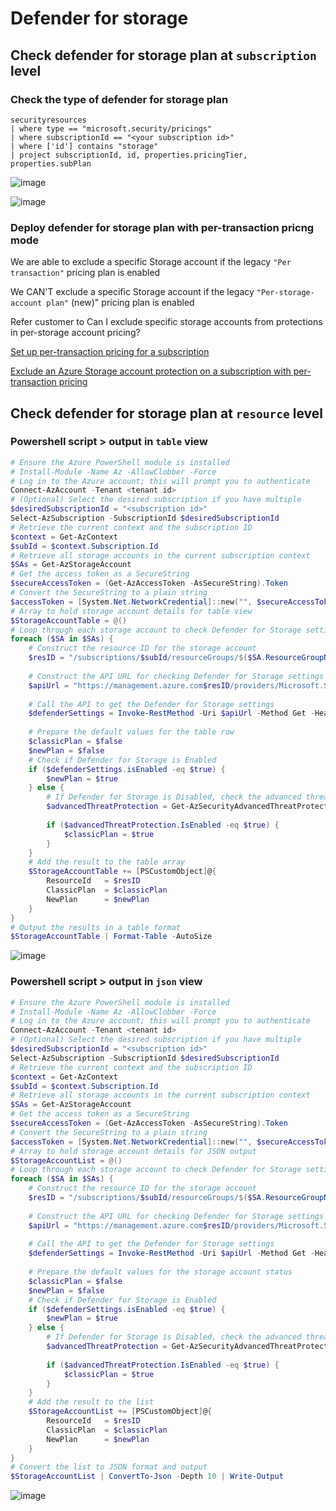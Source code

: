 # Defender for storage

## Check defender for storage plan at `subscription` level

### Check the type of defender for storage plan

```kusto
securityresources 
| where type == "microsoft.security/pricings"
| where subscriptionId == "<your subscription id>"
| where ['id'] contains "storage"
| project subscriptionId, id, properties.pricingTier, properties.subPlan
```

![image](https://user-images.githubusercontent.com/96930989/230877193-f43bda35-a282-48f0-b3c2-df8543d15a04.png)

![image](https://user-images.githubusercontent.com/96930989/230875611-5a3abf0b-6c47-480d-bfe5-20fe76bf1dc6.png)


### Deploy defender for storage plan with per-transaction pricng mode

We are able to exclude a specific Storage account if the legacy `"Per transaction"` pricing plan is enabled

We CAN'T exclude a specific Storage account if the legacy `"Per-storage-account plan"` (new)" pricing plan is enabled

Refer customer to Can I exclude specific storage accounts from protections in per-storage account pricing? 

[Set up per-transaction pricing for a subscription](https://learn.microsoft.com/en-us/azure/defender-for-cloud/defender-for-storage-classic-enable#set-up-microsoft-defender-for-storage-classic)

[Exclude an Azure Storage account protection on a subscription with per-transaction pricing](https://learn.microsoft.com/en-us/azure/defender-for-cloud/defender-for-storage-classic-enable#exclude-an-azure-storage-account-protection-on-a-subscription-with-per-transaction-pricing)


## Check defender for storage plan at `resource` level

### Powershell script > output in `table` view
```powershell
# Ensure the Azure PowerShell module is installed
# Install-Module -Name Az -AllowClobber -Force
# Log in to the Azure account; this will prompt you to authenticate
Connect-AzAccount -Tenant <tenant id>
# (Optional) Select the desired subscription if you have multiple
$desiredSubscriptionId = "<subscription id>"
Select-AzSubscription -SubscriptionId $desiredSubscriptionId
# Retrieve the current context and the subscription ID
$context = Get-AzContext
$subId = $context.Subscription.Id
# Retrieve all storage accounts in the current subscription context
$SAs = Get-AzStorageAccount
# Get the access token as a SecureString
$secureAccessToken = (Get-AzAccessToken -AsSecureString).Token
# Convert the SecureString to a plain string
$accessToken = [System.Net.NetworkCredential]::new("", $secureAccessToken).Password
# Array to hold storage account details for table view
$StorageAccountTable = @()
# Loop through each storage account to check Defender for Storage settings
foreach ($SA in $SAs) {
    # Construct the resource ID for the storage account
    $resID = "/subscriptions/$subId/resourceGroups/$($SA.ResourceGroupName)/providers/Microsoft.Storage/storageAccounts/$($SA.StorageAccountName)"
    
    # Construct the API URL for checking Defender for Storage settings
    $apiUrl = "https://management.azure.com$resID/providers/Microsoft.Security/defenderForStorageSettings/current?api-version=2022-12-01-preview"
    
    # Call the API to get the Defender for Storage settings
    $defenderSettings = Invoke-RestMethod -Uri $apiUrl -Method Get -Headers @{ "Authorization" = "Bearer $accessToken" } -UseBasicParsing | Select-Object -ExpandProperty properties
    
    # Prepare the default values for the table row
    $classicPlan = $false
    $newPlan = $false
    # Check if Defender for Storage is Enabled
    if ($defenderSettings.isEnabled -eq $true) {
        $newPlan = $true
    } else {
        # If Defender for Storage is Disabled, check the advanced threat protection settings
        $advancedThreatProtection = Get-AzSecurityAdvancedThreatProtection -ResourceId $resID
        
        if ($advancedThreatProtection.IsEnabled -eq $true) {
            $classicPlan = $true
        }
    }
    # Add the result to the table array
    $StorageAccountTable += [PSCustomObject]@{
        ResourceId   = $resID
        ClassicPlan  = $classicPlan
        NewPlan      = $newPlan
    }
}
# Output the results in a table format
$StorageAccountTable | Format-Table -AutoSize
```
![image](https://github.com/user-attachments/assets/55c66d3d-6574-4cb2-b255-d95b84abec9c)


### Powershell script > output in `json` view
```powershell
# Ensure the Azure PowerShell module is installed
# Install-Module -Name Az -AllowClobber -Force
# Log in to the Azure account; this will prompt you to authenticate
Connect-AzAccount -Tenant <tenant id>
# (Optional) Select the desired subscription if you have multiple
$desiredSubscriptionId = "<subscription id>"
Select-AzSubscription -SubscriptionId $desiredSubscriptionId
# Retrieve the current context and the subscription ID
$context = Get-AzContext
$subId = $context.Subscription.Id
# Retrieve all storage accounts in the current subscription context
$SAs = Get-AzStorageAccount
# Get the access token as a SecureString
$secureAccessToken = (Get-AzAccessToken -AsSecureString).Token
# Convert the SecureString to a plain string
$accessToken = [System.Net.NetworkCredential]::new("", $secureAccessToken).Password
# Array to hold storage account details for JSON output
$StorageAccountList = @()
# Loop through each storage account to check Defender for Storage settings
foreach ($SA in $SAs) {
    # Construct the resource ID for the storage account
    $resID = "/subscriptions/$subId/resourceGroups/$($SA.ResourceGroupName)/providers/Microsoft.Storage/storageAccounts/$($SA.StorageAccountName)"
    
    # Construct the API URL for checking Defender for Storage settings
    $apiUrl = "https://management.azure.com$resID/providers/Microsoft.Security/defenderForStorageSettings/current?api-version=2022-12-01-preview"
    
    # Call the API to get the Defender for Storage settings
    $defenderSettings = Invoke-RestMethod -Uri $apiUrl -Method Get -Headers @{ "Authorization" = "Bearer $accessToken" } -UseBasicParsing | Select-Object -ExpandProperty properties
    
    # Prepare the default values for the storage account status
    $classicPlan = $false
    $newPlan = $false
    # Check if Defender for Storage is Enabled
    if ($defenderSettings.isEnabled -eq $true) {
        $newPlan = $true
    } else {
        # If Defender for Storage is Disabled, check the advanced threat protection settings
        $advancedThreatProtection = Get-AzSecurityAdvancedThreatProtection -ResourceId $resID
        
        if ($advancedThreatProtection.IsEnabled -eq $true) {
            $classicPlan = $true
        }
    }
    # Add the result to the list
    $StorageAccountList += [PSCustomObject]@{
        ResourceId   = $resID
        ClassicPlan  = $classicPlan
        NewPlan      = $newPlan
    }
}
# Convert the list to JSON format and output
$StorageAccountList | ConvertTo-Json -Depth 10 | Write-Output
```
![image](https://github.com/user-attachments/assets/a2a03676-417d-4aeb-9398-4436456b88ab)





